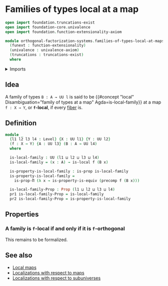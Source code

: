 # Families of types local at a map

```agda
open import foundation.truncations-exist
open import foundation-core.univalence
open import foundation.function-extensionality-axiom

module orthogonal-factorization-systems.families-of-types-local-at-maps
  (funext : function-extensionality)
  (univalence : univalence-axiom)
  (truncations : truncations-exist)
  where
```

<details><summary>Imports</summary>

```agda
open import foundation.dependent-pair-types
open import foundation.dependent-products-propositions funext
open import foundation.equivalences funext
open import foundation.precomposition-functions funext
open import foundation.propositions funext univalence
open import foundation.universe-levels

open import orthogonal-factorization-systems.orthogonal-maps funext univalence truncations
open import orthogonal-factorization-systems.types-local-at-maps funext univalence truncations
```

</details>

## Idea

A family of types `B : A → UU l` is said to be
{{#concept "local" Disambiguation="family of types at a map" Agda=is-local-family}}
at a map `f : X → Y`, or **`f`-local**, if every
[fiber](foundation-core.fibers-of-maps.md) is.

## Definition

```agda
module _
  {l1 l2 l3 l4 : Level} {X : UU l1} {Y : UU l2}
  (f : X → Y) {A : UU l3} (B : A → UU l4)
  where

  is-local-family : UU (l1 ⊔ l2 ⊔ l3 ⊔ l4)
  is-local-family = (x : A) → is-local f (B x)

  is-property-is-local-family : is-prop is-local-family
  is-property-is-local-family =
    is-prop-Π (λ x → is-property-is-equiv (precomp f (B x)))

  is-local-family-Prop : Prop (l1 ⊔ l2 ⊔ l3 ⊔ l4)
  pr1 is-local-family-Prop = is-local-family
  pr2 is-local-family-Prop = is-property-is-local-family
```

## Properties

### A family is `f`-local if and only if it is `f`-orthogonal

This remains to be formalized.

## See also

- [Local maps](orthogonal-factorization-systems.maps-local-at-maps.md)
- [Localizations with respect to maps](orthogonal-factorization-systems.localizations-at-maps.md)
- [Localizations with respect to subuniverses](orthogonal-factorization-systems.localizations-at-subuniverses.md)
